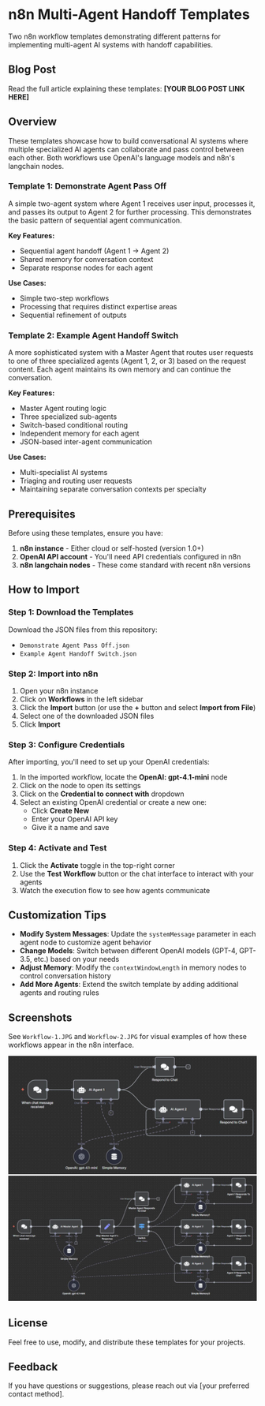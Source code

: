 # n8n Multi-Agent Handoff Templates

Two n8n workflow templates demonstrating different patterns for implementing multi-agent AI systems with handoff capabilities.

## Blog Post

Read the full article explaining these templates: **[YOUR BLOG POST LINK HERE]**

## Overview

These templates showcase how to build conversational AI systems where multiple specialized AI agents can collaborate and pass control between each other. Both workflows use OpenAI's language models and n8n's langchain nodes.

### Template 1: Demonstrate Agent Pass Off

A simple two-agent system where Agent 1 receives user input, processes it, and passes its output to Agent 2 for further processing. This demonstrates the basic pattern of sequential agent communication.

**Key Features:**
- Sequential agent handoff (Agent 1 → Agent 2)
- Shared memory for conversation context
- Separate response nodes for each agent

**Use Cases:**
- Simple two-step workflows
- Processing that requires distinct expertise areas
- Sequential refinement of outputs

### Template 2: Example Agent Handoff Switch

A more sophisticated system with a Master Agent that routes user requests to one of three specialized agents (Agent 1, 2, or 3) based on the request content. Each agent maintains its own memory and can continue the conversation.

**Key Features:**
- Master Agent routing logic
- Three specialized sub-agents
- Switch-based conditional routing
- Independent memory for each agent
- JSON-based inter-agent communication

**Use Cases:**
- Multi-specialist AI systems
- Triaging and routing user requests
- Maintaining separate conversation contexts per specialty

## Prerequisites

Before using these templates, ensure you have:

1. **n8n instance** - Either cloud or self-hosted (version 1.0+)
2. **OpenAI API account** - You'll need API credentials configured in n8n
3. **n8n langchain nodes** - These come standard with recent n8n versions

## How to Import

### Step 1: Download the Templates

Download the JSON files from this repository:
- `Demonstrate Agent Pass Off.json`
- `Example Agent Handoff Switch.json`

### Step 2: Import into n8n

1. Open your n8n instance
2. Click on **Workflows** in the left sidebar
3. Click the **Import** button (or use the **+** button and select **Import from File**)
4. Select one of the downloaded JSON files
5. Click **Import**

### Step 3: Configure Credentials

After importing, you'll need to set up your OpenAI credentials:

1. In the imported workflow, locate the **OpenAI: gpt-4.1-mini** node
2. Click on the node to open its settings
3. Click on the **Credential to connect with** dropdown
4. Select an existing OpenAI credential or create a new one:
   - Click **Create New**
   - Enter your OpenAI API key
   - Give it a name and save

### Step 4: Activate and Test

1. Click the **Activate** toggle in the top-right corner
2. Use the **Test Workflow** button or the chat interface to interact with your agents
3. Watch the execution flow to see how agents communicate

## Customization Tips

- **Modify System Messages**: Update the `systemMessage` parameter in each agent node to customize agent behavior
- **Change Models**: Switch between different OpenAI models (GPT-4, GPT-3.5, etc.) based on your needs
- **Adjust Memory**: Modify the `contextWindowLength` in memory nodes to control conversation history
- **Add More Agents**: Extend the switch template by adding additional agents and routing rules

## Screenshots

See `Workflow-1.JPG` and `Workflow-2.JPG` for visual examples of how these workflows appear in the n8n interface.

![ScreenShot of Workflow 1](https://github.com/alexretana/n8n-multi-agent-handoff-templates/blob/main/Workflow-1.JPG)
![ScreenShot of Workflow 2](https://github.com/alexretana/n8n-multi-agent-handoff-templates/blob/main/Workflow-2.JPG)

## License

Feel free to use, modify, and distribute these templates for your projects.

## Feedback

If you have questions or suggestions, please reach out via [your preferred contact method].
